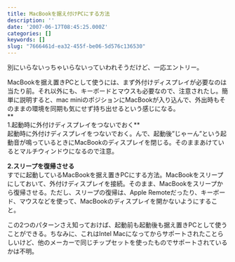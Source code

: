 ```yaml
---
title: MacBookを据え付けPCにする方法
description: ''
date: '2007-06-17T08:45:25.000Z'
categories: []
keywords: []
slug: "7666461d-ea32-455f-be06-5d576c136530"
---
```

別にいらないっちゃいらないっていわれそうだけど、一応エントリー。

MacBookを据え置きPCとして使うには、まず外付けディスプレイが必要なのは当たり前。それ以外にも、キーボードとマウスも必要なので、注意されたし。簡単に説明すると、mac miniのポジションにMacBookが入り込んで、外出時もそのままの環境を同期も気にせず持ち出せるという感じになる。  
**  
1.起動時に外付けディスプレイをつないでおく**  
起動時に外付けディスプレイをつないでおく。んで、起動後”じゃーん”という起動音が鳴っているときにMacBookのディスプレイを閉じる。そのままあけているとマルチウィンドウになるので注意。

**2.スリープを復帰させる**  
すでに起動しているMacBookを据え置きPCにする方法。MacBookをスリープにしておいて、外付けディスプレイを接続。そのまま、MacBookをスリープから復帰させる。ただし、スリープの復帰は、Apple Remoteだったり、キーボード、マウスなどを使って、MacBookのディスプレイを開かないようにすること。

この2つのパターンさえ知っておけば、起動前も起動後も据え置きPCとして使うことができる。ちなみに、これはIntel Macになってからサポートされたことらしいけど、他のメーカーで同じチップセットを使ったものでサポートされているかは不明。